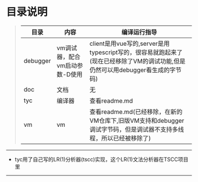 # 目录说明
> |目录|内容|编译运行指导|
> |-|-|-|
> |debugger|vm调试器，配合vm启动参数-D使用|client是用vue写的,server是用typescript写的，很容易就跑起来了(现在已经移除了VM的调试功能,但是仍然可以用debugger看生成的字节码)|
> |doc|文档|无|
> |tyc|编译器|查看readme.md|
> |vm|vm|查看readme.md(已经移除，在新的VM仓库下,旧版VM支持和debugger调试字节码，但是调试器不支持多线程，所以已经被移除了)|
---
+ tyc用了自己写的LR(1)分析器(tscc)实现，这个LR(1)文法分析器在TSCC项目里
---
